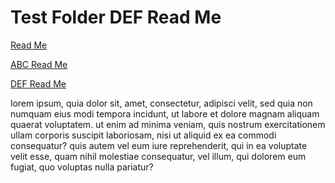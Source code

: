 Test Folder DEF Read Me
======================


[Read Me]( http://jaanga.github.io/libs/db/r6dev/readme-reader.html )

[ ABC Read Me]( http://jaanga.github.io/libs/db/r6dev/readme-reader.html#../test-folder-abc/readme.md )

[ DEF Read Me]( http://jaanga.github.io/libs/db/r6dev/readme-reader.html#../test-folder-def/readme.md )

lorem ipsum, quia dolor sit, amet, consectetur, adipisci velit, sed quia non numquam eius modi tempora incidunt, ut labore et dolore magnam aliquam quaerat voluptatem. ut enim ad minima veniam, quis nostrum exercitationem ullam corporis suscipit laboriosam, nisi ut aliquid ex ea commodi consequatur? quis autem vel eum iure reprehenderit, qui in ea voluptate velit esse, quam nihil molestiae consequatur, vel illum, qui dolorem eum fugiat, quo voluptas nulla pariatur?